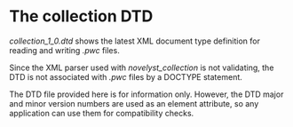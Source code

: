 # The collection DTD

*collection_1_0.dtd* shows the latest XML document type definition for reading and writing *.pwc* files.

Since the XML parser used with *novelyst_collection* is not validating, the DTD is not associated with *.pwc* files by a DOCTYPE statement. 

The DTD file provided here is for information only. However, the DTD major and minor version numbers are used as an element attribute, so any application can use them for compatibility checks. 